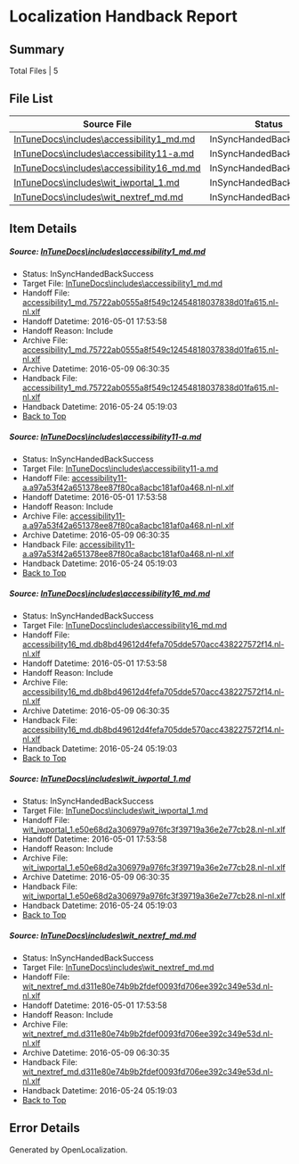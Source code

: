 # <a name='report-top'></a> Localization Handback Report

## Summary
 Total Files | 5

## File List
 Source File | Status | Details 
 ----------- | ------ | ------- 
 [InTuneDocs\includes\accessibility1_md.md](https://github.com/Microsoft/IntuneDocs-pr/blob/56ab8c21f7da490c3bf0d541c7026e2ed84926dd/InTuneDocs/includes/accessibility1_md.md) | InSyncHandedBackSuccess | [Details](#1b484f283bacee97d6a181351aeef2a6366d0943555)
 [InTuneDocs\includes\accessibility11-a.md](https://github.com/Microsoft/IntuneDocs-pr/blob/56ab8c21f7da490c3bf0d541c7026e2ed84926dd/InTuneDocs/includes/accessibility11-a.md) | InSyncHandedBackSuccess | [Details](#18bb09579287c7c558485362790a89212fdead13529)
 [InTuneDocs\includes\accessibility16_md.md](https://github.com/Microsoft/IntuneDocs-pr/blob/56ab8c21f7da490c3bf0d541c7026e2ed84926dd/InTuneDocs/includes/accessibility16_md.md) | InSyncHandedBackSuccess | [Details](#74eb5b1b7f0162c783145dfd7e1134b794448176552)
 [InTuneDocs\includes\wit_iwportal_1.md](https://github.com/Microsoft/IntuneDocs-pr/blob/56ab8c21f7da490c3bf0d541c7026e2ed84926dd/InTuneDocs/includes/wit_iwportal_1.md) | InSyncHandedBackSuccess | [Details](#abe8d8c9c6a458e6695a008b37b6339f354c0911626)
 [InTuneDocs\includes\wit_nextref_md.md](https://github.com/Microsoft/IntuneDocs-pr/blob/56ab8c21f7da490c3bf0d541c7026e2ed84926dd/InTuneDocs/includes/wit_nextref_md.md) | InSyncHandedBackSuccess | [Details](#37fd3548a500ea545ec28de8cea465e3243dac10631)

## Item Details
##### <a name='1b484f283bacee97d6a181351aeef2a6366d0943555'></a> Source: [InTuneDocs\includes\accessibility1_md.md](https://github.com/Microsoft/IntuneDocs-pr/blob/56ab8c21f7da490c3bf0d541c7026e2ed84926dd/InTuneDocs/includes/accessibility1_md.md)
* Status: InSyncHandedBackSuccess
* Target File: [InTuneDocs\includes\accessibility1_md.md](https://github.com/Microsoft/IntuneDocs-pr.nl-nl/blob/1b75788d980c7a247621918cd69a925c26fedae3/InTuneDocs/includes/accessibility1_md.md)
* Handoff File: [accessibility1_md.75722ab0555a8f549c12454818037838d01fa615.nl-nl.xlf](https://github.com/Microsoft/EM.handoff/blob/3677cf225d2e344a8b12ea2dc789ff9df5197644/ol-handoff/Microsoft/IntuneDocs-pr.nl-nl/master/accessibility1_md.75722ab0555a8f549c12454818037838d01fa615.nl-nl.xlf)
* Handoff Datetime: 2016-05-01 17:53:58
* Handoff Reason: Include
* Archive File: [accessibility1_md.75722ab0555a8f549c12454818037838d01fa615.nl-nl.xlf](https://github.com/Microsoft/EM.handoff/blob/a0a7c6f4d2aaf93715d6bb8adc53ffd67aa10940/ol-handoff/Microsoft/IntuneDocs-pr.nl-nl/master/archive/accessibility1_md.75722ab0555a8f549c12454818037838d01fa615.nl-nl.xlf)
* Archive Datetime: 2016-05-09 06:30:35
* Handback File: [accessibility1_md.75722ab0555a8f549c12454818037838d01fa615.nl-nl.xlf](https://github.com/Microsoft/EM.handback/blob/2d186b0e31f98e0a5720101f6b7add979071a86a/ol-handback/Microsoft/IntuneDocs-pr.nl-nl/master/accessibility1_md.75722ab0555a8f549c12454818037838d01fa615.nl-nl.xlf)
* Handback Datetime: 2016-05-24 05:19:03
* [Back to Top](#report-top)

##### <a name='18bb09579287c7c558485362790a89212fdead13529'></a> Source: [InTuneDocs\includes\accessibility11-a.md](https://github.com/Microsoft/IntuneDocs-pr/blob/56ab8c21f7da490c3bf0d541c7026e2ed84926dd/InTuneDocs/includes/accessibility11-a.md)
* Status: InSyncHandedBackSuccess
* Target File: [InTuneDocs\includes\accessibility11-a.md](https://github.com/Microsoft/IntuneDocs-pr.nl-nl/blob/1b75788d980c7a247621918cd69a925c26fedae3/InTuneDocs/includes/accessibility11-a.md)
* Handoff File: [accessibility11-a.a97a53f42a651378ee87f80ca8acbc181af0a468.nl-nl.xlf](https://github.com/Microsoft/EM.handoff/blob/3677cf225d2e344a8b12ea2dc789ff9df5197644/ol-handoff/Microsoft/IntuneDocs-pr.nl-nl/master/accessibility11-a.a97a53f42a651378ee87f80ca8acbc181af0a468.nl-nl.xlf)
* Handoff Datetime: 2016-05-01 17:53:58
* Handoff Reason: Include
* Archive File: [accessibility11-a.a97a53f42a651378ee87f80ca8acbc181af0a468.nl-nl.xlf](https://github.com/Microsoft/EM.handoff/blob/a0a7c6f4d2aaf93715d6bb8adc53ffd67aa10940/ol-handoff/Microsoft/IntuneDocs-pr.nl-nl/master/archive/accessibility11-a.a97a53f42a651378ee87f80ca8acbc181af0a468.nl-nl.xlf)
* Archive Datetime: 2016-05-09 06:30:35
* Handback File: [accessibility11-a.a97a53f42a651378ee87f80ca8acbc181af0a468.nl-nl.xlf](https://github.com/Microsoft/EM.handback/blob/2d186b0e31f98e0a5720101f6b7add979071a86a/ol-handback/Microsoft/IntuneDocs-pr.nl-nl/master/accessibility11-a.a97a53f42a651378ee87f80ca8acbc181af0a468.nl-nl.xlf)
* Handback Datetime: 2016-05-24 05:19:03
* [Back to Top](#report-top)

##### <a name='74eb5b1b7f0162c783145dfd7e1134b794448176552'></a> Source: [InTuneDocs\includes\accessibility16_md.md](https://github.com/Microsoft/IntuneDocs-pr/blob/56ab8c21f7da490c3bf0d541c7026e2ed84926dd/InTuneDocs/includes/accessibility16_md.md)
* Status: InSyncHandedBackSuccess
* Target File: [InTuneDocs\includes\accessibility16_md.md](https://github.com/Microsoft/IntuneDocs-pr.nl-nl/blob/1b75788d980c7a247621918cd69a925c26fedae3/InTuneDocs/includes/accessibility16_md.md)
* Handoff File: [accessibility16_md.db8bd49612d4fefa705dde570acc438227572f14.nl-nl.xlf](https://github.com/Microsoft/EM.handoff/blob/3677cf225d2e344a8b12ea2dc789ff9df5197644/ol-handoff/Microsoft/IntuneDocs-pr.nl-nl/master/accessibility16_md.db8bd49612d4fefa705dde570acc438227572f14.nl-nl.xlf)
* Handoff Datetime: 2016-05-01 17:53:58
* Handoff Reason: Include
* Archive File: [accessibility16_md.db8bd49612d4fefa705dde570acc438227572f14.nl-nl.xlf](https://github.com/Microsoft/EM.handoff/blob/a0a7c6f4d2aaf93715d6bb8adc53ffd67aa10940/ol-handoff/Microsoft/IntuneDocs-pr.nl-nl/master/archive/accessibility16_md.db8bd49612d4fefa705dde570acc438227572f14.nl-nl.xlf)
* Archive Datetime: 2016-05-09 06:30:35
* Handback File: [accessibility16_md.db8bd49612d4fefa705dde570acc438227572f14.nl-nl.xlf](https://github.com/Microsoft/EM.handback/blob/2d186b0e31f98e0a5720101f6b7add979071a86a/ol-handback/Microsoft/IntuneDocs-pr.nl-nl/master/accessibility16_md.db8bd49612d4fefa705dde570acc438227572f14.nl-nl.xlf)
* Handback Datetime: 2016-05-24 05:19:03
* [Back to Top](#report-top)

##### <a name='abe8d8c9c6a458e6695a008b37b6339f354c0911626'></a> Source: [InTuneDocs\includes\wit_iwportal_1.md](https://github.com/Microsoft/IntuneDocs-pr/blob/56ab8c21f7da490c3bf0d541c7026e2ed84926dd/InTuneDocs/includes/wit_iwportal_1.md)
* Status: InSyncHandedBackSuccess
* Target File: [InTuneDocs\includes\wit_iwportal_1.md](https://github.com/Microsoft/IntuneDocs-pr.nl-nl/blob/1b75788d980c7a247621918cd69a925c26fedae3/InTuneDocs/includes/wit_iwportal_1.md)
* Handoff File: [wit_iwportal_1.e50e68d2a306979a976fc3f39719a36e2e77cb28.nl-nl.xlf](https://github.com/Microsoft/EM.handoff/blob/3677cf225d2e344a8b12ea2dc789ff9df5197644/ol-handoff/Microsoft/IntuneDocs-pr.nl-nl/master/wit_iwportal_1.e50e68d2a306979a976fc3f39719a36e2e77cb28.nl-nl.xlf)
* Handoff Datetime: 2016-05-01 17:53:58
* Handoff Reason: Include
* Archive File: [wit_iwportal_1.e50e68d2a306979a976fc3f39719a36e2e77cb28.nl-nl.xlf](https://github.com/Microsoft/EM.handoff/blob/a0a7c6f4d2aaf93715d6bb8adc53ffd67aa10940/ol-handoff/Microsoft/IntuneDocs-pr.nl-nl/master/archive/wit_iwportal_1.e50e68d2a306979a976fc3f39719a36e2e77cb28.nl-nl.xlf)
* Archive Datetime: 2016-05-09 06:30:35
* Handback File: [wit_iwportal_1.e50e68d2a306979a976fc3f39719a36e2e77cb28.nl-nl.xlf](https://github.com/Microsoft/EM.handback/blob/2d186b0e31f98e0a5720101f6b7add979071a86a/ol-handback/Microsoft/IntuneDocs-pr.nl-nl/master/wit_iwportal_1.e50e68d2a306979a976fc3f39719a36e2e77cb28.nl-nl.xlf)
* Handback Datetime: 2016-05-24 05:19:03
* [Back to Top](#report-top)

##### <a name='37fd3548a500ea545ec28de8cea465e3243dac10631'></a> Source: [InTuneDocs\includes\wit_nextref_md.md](https://github.com/Microsoft/IntuneDocs-pr/blob/56ab8c21f7da490c3bf0d541c7026e2ed84926dd/InTuneDocs/includes/wit_nextref_md.md)
* Status: InSyncHandedBackSuccess
* Target File: [InTuneDocs\includes\wit_nextref_md.md](https://github.com/Microsoft/IntuneDocs-pr.nl-nl/blob/1b75788d980c7a247621918cd69a925c26fedae3/InTuneDocs/includes/wit_nextref_md.md)
* Handoff File: [wit_nextref_md.d311e80e74b9b2fdef0093fd706ee392c349e53d.nl-nl.xlf](https://github.com/Microsoft/EM.handoff/blob/3677cf225d2e344a8b12ea2dc789ff9df5197644/ol-handoff/Microsoft/IntuneDocs-pr.nl-nl/master/wit_nextref_md.d311e80e74b9b2fdef0093fd706ee392c349e53d.nl-nl.xlf)
* Handoff Datetime: 2016-05-01 17:53:58
* Handoff Reason: Include
* Archive File: [wit_nextref_md.d311e80e74b9b2fdef0093fd706ee392c349e53d.nl-nl.xlf](https://github.com/Microsoft/EM.handoff/blob/a0a7c6f4d2aaf93715d6bb8adc53ffd67aa10940/ol-handoff/Microsoft/IntuneDocs-pr.nl-nl/master/archive/wit_nextref_md.d311e80e74b9b2fdef0093fd706ee392c349e53d.nl-nl.xlf)
* Archive Datetime: 2016-05-09 06:30:35
* Handback File: [wit_nextref_md.d311e80e74b9b2fdef0093fd706ee392c349e53d.nl-nl.xlf](https://github.com/Microsoft/EM.handback/blob/2d186b0e31f98e0a5720101f6b7add979071a86a/ol-handback/Microsoft/IntuneDocs-pr.nl-nl/master/wit_nextref_md.d311e80e74b9b2fdef0093fd706ee392c349e53d.nl-nl.xlf)
* Handback Datetime: 2016-05-24 05:19:03
* [Back to Top](#report-top)


## Error Details

Generated by OpenLocalization.
